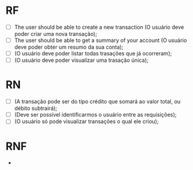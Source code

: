 # RF

- [ ] The user should be able to create a new transaction (O usuário deve poder criar uma nova transação);
- [ ] The user should be able to get a summary of your account (O usuário deve poder obter um resumo da sua conta);
- [ ] (O usuário deve poder listar todas trasações que já ocorreram);
- [ ] (O usuário deve poder visualizar uma trasação única);

# RN

- [ ] (A transação pode ser do tipo crédito que somará ao valor total, ou débito subtrairá);
- [ ] (Deve ser possível identificarmos o usuário entre as requisições);
- [ ] (O usuário só pode visualizar transações o qual ele criou);

# RNF

- 